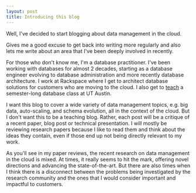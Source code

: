 ```yaml
---
layout: post
title: Introducing this blog
---
```


Well, I've decided to start blogging about data management in the cloud. 

Gives me a good excuse to get back into writing more regularly and also lets me write about an area that I've been deeply involved in recently. 

For those who don't know me, I'm a database practitioner. I've been working with databases for almost 2 decades, starting as a database engineer evolving to database administration and more recently database architecture. I work at Rackspace where I get to architect database solutions for customers who are moving to the cloud. I also get to <a href="http://www.cs.utexas.edu/~scohen/index.html">teach</a> a semester-long database class at UT Austin. 

I want this blog to cover a wide variety of data management topics, e.g. big data, auto-scaling, and schema evolution, all in the context of the cloud. But I don't want this to be a teaching blog. Rather, each post will be a critique of a recent paper, blog post or technical presentation. I will mostly be reviewing research papers because I like to read them and think about the ideas they contain, even if those end up not being directly relevant to my work. 

As you'll see in my paper reviews, the recent research on data management in the cloud is mixed. At times, it really seems to hit the mark, offering novel directions and advancing the state-of-the-art. But there are also times when I think there is a disconnect between the problems being investigated by the research community and the ones that I would consider important and impactful to customers.  